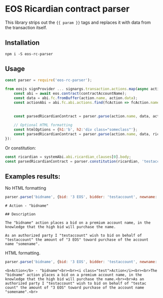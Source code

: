 # EOS Ricardian contract parser

This library strips out the `{{ param }}` tags and replaces it with data from the transaction
itself.

## Installation

```
npm i -S eos-rc-parser 
```



## Usage

```js
const parser = require('eos-rc-parser');
 
from eosjs signProvider ... signargs.transaction.actions.map(async action => {
    const abi = await eos.contract(contractAccountName);
    const data = abi.fc.fromBuffer(action.name, action.data);
    const actionAbi = abi.fc.abi.actions.find(fcAction => fcAction.name === action.name);
     
    
    const parsedRicardianContract = parser.parse(action.name, data, actionAbi.ricardian_contract);
     
    // Optional HTML formatting
    const htmlOptions = {h1:'b', h2:'div class="someclass"'};
    const parsedRicardianContract = parser.parse(action.name, data, ricardian, signer, true || htmlOptions);
}):
```

Or constitution:

```js
const ricardian = systemAbi.abi.ricardian_clauses[0].body;
const parsedRicardianContract = parser.constitution(ricardian, 'testaccount', {h1:'h1'});
```

## Examples results:

No HTML formatting

```js
parser.parse('bidname', {bid: '3 EOS', bidder: 'testaccount', newname: 'somename'}, ricardian, 'testaccount');
```
```
# Action - "bidname"

## Description

The "bidname" action places a bid on a premium account name, in the knowledge that the high bid will purchase the name.

As an authorized party I "testaccount" wish to bid on behalf of "testaccount" the amount of "3 EOS" toward purchase of the account name "somename".

```

HTML formatting.

```js
parser.parse('bidname', {bid: '3 EOS', bidder: 'testaccount', newname: 'somename'}, ricardian, 'testaccount', {h1:'b', h2:'i class="test"'});
```
```
<b>Action</b> - "bidname"<br><br><i class="test">Action</i><br><br>The "bidname" action places a bid on a premium account name, in the knowledge that the high bid will purchase the name.<br><br>As an authorized party I "testaccount" wish to bid on behalf of "testac
count" the amount of "3 EOS" toward purchase of the account name "somename".<br>

```